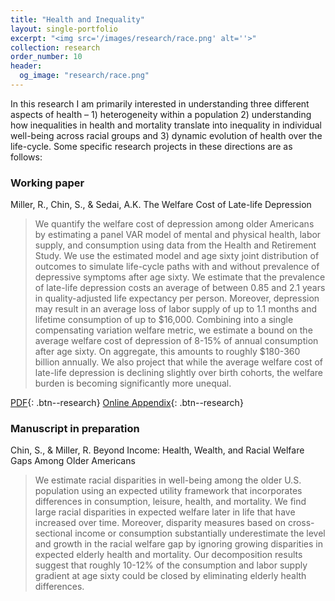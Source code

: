 ```yaml
---
title: "Health and Inequality"
layout: single-portfolio
excerpt: "<img src='/images/research/race.png' alt=''>"
collection: research
order_number: 10
header:
  og_image: "research/race.png"
---
```


In this research I am primarily interested in understanding three different aspects of health – 1) heterogeneity within a population 2) understanding how inequalities in health and mortality translate into inequality in individual well-being across racial groups and 3) dynamic evolution of health over the life-cycle. Some specific research projects in these directions are as follows:

### Working paper

Miller, R., Chin, S., & Sedai, A.K. The Welfare Cost of Late-life Depression

> We quantify the welfare cost of depression among older Americans by estimating a panel VAR model of mental and physical health, labor supply, and consumption using data from the Health and Retirement Study. We use the estimated model and age sixty joint distribution of outcomes to simulate life-cycle paths with and without prevalence of depressive symptoms after age sixty. We estimate that the prevalence of late-life depression costs an average of between 0.85 and 2.1 years in quality-adjusted life expectancy per person. Moreover, depression may result in an average loss of labor supply of up to 1.1 months and lifetime consumption of up to \$16,000. Combining into a single compensating variation welfare metric, we estimate a bound on the average welfare cost of depression of 8-15% of annual consumption after age sixty. On aggregate, this amounts to roughly $180-360 billion annually. We also project that while the average welfare cost of late-life depression is declining slightly over birth cohorts, the welfare burden is becoming significantly more unequal.

[PDF](/files/pdf/research/Welfare_Cost_Late-life_Depression.pdf){: .btn--research} [Online Appendix](/files/pdf/research/Depression_Online_Appx.pdf){: .btn--research}

### Manuscript in preparation

Chin, S., & Miller, R. Beyond Income: Health, Wealth, and Racial Welfare Gaps Among Older Americans

> We estimate racial disparities in well-being among the older U.S. population using an expected utility framework that incorporates differences in consumption, leisure, health, and mortality. We find large racial disparities in expected welfare later in life that have increased over time. Moreover, disparity measures based on cross-sectional income or consumption substantially underestimate the level and growth in the racial welfare gap by ignoring growing disparities in expected elderly health and mortality. Our decomposition results suggest that roughly 10-12% of the consumption and labor supply gradient at age sixty could be closed by eliminating elderly health differences.
